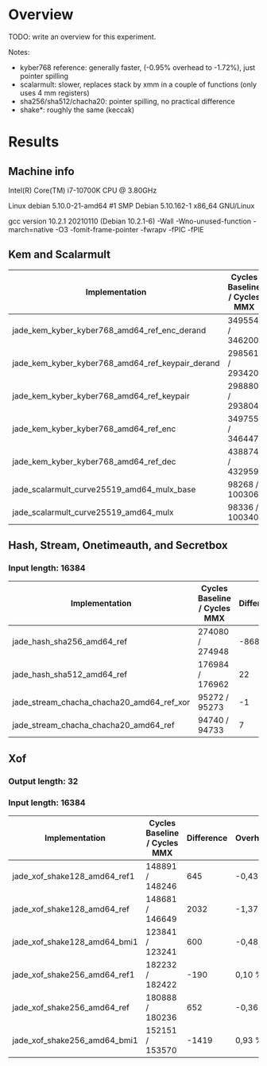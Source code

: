 # Overview

TODO: write an overview for this experiment.

Notes:
* kyber768 reference: generally faster, (-0.95% overhead to -1.72%), just pointer spilling
* scalarmult: slower, replaces stack by xmm in a couple of functions (only uses 4 mm registers)
* sha256/sha512/chacha20: pointer spilling, no practical difference 
* shake*: roughly the same (keccak)

# Results

## Machine info

Intel(R) Core(TM) i7-10700K CPU @ 3.80GHz

Linux debian 5.10.0-21-amd64 #1 SMP Debian 5.10.162-1 x86_64 GNU/Linux

gcc version 10.2.1 20210110 (Debian 10.2.1-6)
-Wall -Wno-unused-function -march=native -O3 -fomit-frame-pointer -fwrapv -fPIC -fPIE

## Kem and Scalarmult 
| Implementation | Cycles Baseline / Cycles MMX | Difference | Overhead | Stdev Baseline / Stdev MMX |
|----------------|------------------------------|------------|----------|----------------------------|
| jade_kem_kyber_kyber768_amd64_ref_enc_derand     | 349554 / 346200 | 3354  | -0,96 %| 54,00 / 73,00 |
| jade_kem_kyber_kyber768_amd64_ref_keypair_derand | 298561 / 293420 | 5141  | -1,72 %| 28,00 / 15,00 |
| jade_kem_kyber_kyber768_amd64_ref_keypair        | 298880 / 293804 | 5076  | -1,70 %| 41,00 / 13,00 |
| jade_kem_kyber_kyber768_amd64_ref_enc            | 349755 / 346447 | 3308  | -0,95 %| 85,00 / 40,00 |
| jade_kem_kyber_kyber768_amd64_ref_dec            | 438874 / 432959 | 5915  | -1,35 %| 61,00 / 54,00 |
| jade_scalarmult_curve25519_amd64_mulx_base       | 98268 / 100306  | -2038 | 2,07 % | 29,00 / 39,00 |
| jade_scalarmult_curve25519_amd64_mulx            | 98336 / 100340  | -2004 | 2,04 % | 18,00 / 42,00 |



## Hash, Stream, Onetimeauth, and Secretbox
### Input length: 16384
| Implementation | Cycles Baseline / Cycles MMX | Difference | Overhead | Stdev Baseline / Stdev MMX |
|----------------|------------------------------|------------|----------|----------------------------|
| jade_hash_sha256_amd64_ref                | 274080 / 274948 | -868 | 0,32 % | 37,00 / 103,00 |
| jade_hash_sha512_amd64_ref                | 176984 / 176962 | 22   | -0,01 %| 19,00 / 15,00  |
| jade_stream_chacha_chacha20_amd64_ref_xor | 95272 / 95273   | -1   | 0,00 % | 1,00 / 1,00    |
| jade_stream_chacha_chacha20_amd64_ref     | 94740 / 94733   | 7    | -0,01 %| 3,00 / 3,00    |



## Xof 
### Output length: 32
### Input length: 16384
| Implementation | Cycles Baseline / Cycles MMX | Difference | Overhead | Stdev Baseline / Stdev MMX |
|----------------|------------------------------|------------|----------|----------------------------|
| jade_xof_shake128_amd64_ref1 | 148891 / 148246 | 645   | -0,43 %| 6,00 / 7,00    |
| jade_xof_shake128_amd64_ref  | 148681 / 146649 | 2032  | -1,37 %| 27,00 / 5,00   |
| jade_xof_shake128_amd64_bmi1 | 123841 / 123241 | 600   | -0,48 %| 87,00 / 56,00  |
| jade_xof_shake256_amd64_ref1 | 182232 / 182422 | -190  | 0,10 % | 25,00 / 34,00  |
| jade_xof_shake256_amd64_ref  | 180888 / 180236 | 652   | -0,36 %| 126,00 / 14,00 |
| jade_xof_shake256_amd64_bmi1 | 152151 / 153570 | -1419 | 0,93 % | 116,00 / 2,00  |

